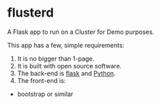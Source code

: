 # flusterd
A Flask app to run on a Cluster for Demo purposes.

This app has a few, simple requirements:

1. It is no bigger than 1-page.
2. It is built with open source software.
3. The back-end is [flask] and [Python](3).
4. The front-end is:
 * bootstrap or similar


[flask]:http://flask.pocoo.org/
[Python]:https://docs.python.org/3/tutorial/
